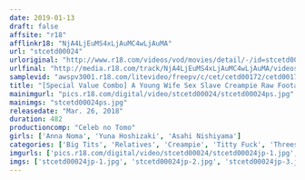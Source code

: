 ```yaml
---
date: 2019-01-13
draft: false
affsite: "r18"
afflinkr18: "NjA4LjEuMS4xLjAuMC4wLjAuMA"
url: "stcetd00024"
urloriginal: "http://www.r18.com/videos/vod/movies/detail/-/id=stcetd00024"
urlfinal: "http://media.r18.com/track/NjA4LjEuMS4xLjAuMC4wLjAuMA/videos/vod/movies/detail/-/id=stcetd00024"
samplevid: "awspv3001.r18.com/litevideo/freepv/c/cet/cetd00172/cetd00172_dmb_w.mp4"
title: "[Special Value Combo] A Young Wife Sex Slave Creampie Raw Footage Contract This Rich Young Lady Loves Cunnilingus Cleaning Services A G Cup Colossal Tits Lady Who Loves To Fuck Around Yuna Hoshizaki Anna Noma Asahi Nishiyama"
mainimgurl: "pics.r18.com/digital/video/stcetd00024/stcetd00024ps.jpg"
mainimgs: "stcetd00024ps.jpg"
releasedate: "Mar. 26, 2018"
duration: 482
productioncomp: "Celeb no Tomo"
girls: ['Anna Noma', 'Yuna Hoshizaki', 'Asahi Nishiyama']
categories: ['Big Tits', 'Relatives', 'Creampie', 'Titty Fuck', 'Threesome / Foursome', 'Set Items']
imgurls: ['pics.r18.com/digital/video/stcetd00024/stcetd00024jp-1.jpg', 'pics.r18.com/digital/video/stcetd00024/stcetd00024jp-2.jpg', 'pics.r18.com/digital/video/stcetd00024/stcetd00024jp-3.jpg', 'pics.r18.com/digital/video/stcetd00024/stcetd00024jp-4.jpg', 'pics.r18.com/digital/video/stcetd00024/stcetd00024jp-5.jpg', 'pics.r18.com/digital/video/stcetd00024/stcetd00024jp-6.jpg', 'pics.r18.com/digital/video/stcetd00024/stcetd00024jp-7.jpg', 'pics.r18.com/digital/video/stcetd00024/stcetd00024jp-8.jpg', 'pics.r18.com/digital/video/stcetd00024/stcetd00024jp-9.jpg', 'pics.r18.com/digital/video/stcetd00024/stcetd00024jp-10.jpg', 'pics.r18.com/digital/video/stcetd00024/stcetd00024jp-11.jpg', 'pics.r18.com/digital/video/stcetd00024/stcetd00024jp-12.jpg', 'pics.r18.com/digital/video/stcetd00024/stcetd00024jp-13.jpg', 'pics.r18.com/digital/video/stcetd00024/stcetd00024jp-14.jpg', 'pics.r18.com/digital/video/stcetd00024/stcetd00024jp-15.jpg', 'pics.r18.com/digital/video/stcetd00024/stcetd00024jp-16.jpg', 'pics.r18.com/digital/video/stcetd00024/stcetd00024jp-17.jpg', 'pics.r18.com/digital/video/stcetd00024/stcetd00024jp-18.jpg', 'pics.r18.com/digital/video/stcetd00024/stcetd00024jp-19.jpg', 'pics.r18.com/digital/video/stcetd00024/stcetd00024jp-20.jpg']
imgs: ['stcetd00024jp-1.jpg', 'stcetd00024jp-2.jpg', 'stcetd00024jp-3.jpg', 'stcetd00024jp-4.jpg', 'stcetd00024jp-5.jpg', 'stcetd00024jp-6.jpg', 'stcetd00024jp-7.jpg', 'stcetd00024jp-8.jpg', 'stcetd00024jp-9.jpg', 'stcetd00024jp-10.jpg', 'stcetd00024jp-11.jpg', 'stcetd00024jp-12.jpg', 'stcetd00024jp-13.jpg', 'stcetd00024jp-14.jpg', 'stcetd00024jp-15.jpg', 'stcetd00024jp-16.jpg', 'stcetd00024jp-17.jpg', 'stcetd00024jp-18.jpg', 'stcetd00024jp-19.jpg', 'stcetd00024jp-20.jpg']
---
```

